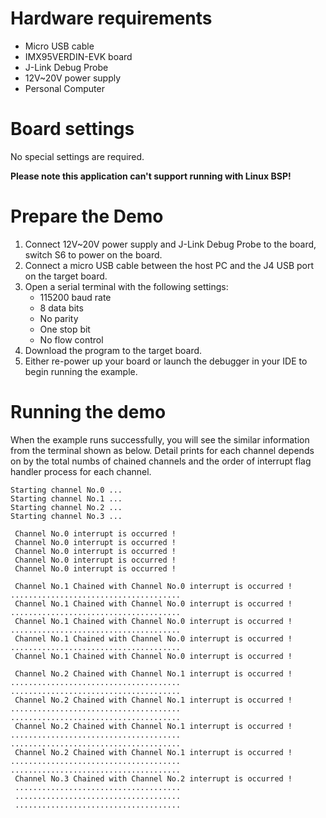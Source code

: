 Hardware requirements
=====================
- Micro USB cable
- IMX95VERDIN-EVK board
- J-Link Debug Probe
- 12V~20V power supply
- Personal Computer

Board settings
============
No special settings are required.

**Please note this application can't support running with Linux BSP!**

Prepare the Demo
===============
1.  Connect 12V~20V power supply and J-Link Debug Probe to the board, switch S6 to power on the board.
2.  Connect a micro USB cable between the host PC and the J4 USB port on the target board.
3.  Open a serial terminal with the following settings:
    - 115200 baud rate
    - 8 data bits
    - No parity
    - One stop bit
    - No flow control
4.  Download the program to the target board.
5.  Either re-power up your board or launch the debugger in your IDE to begin running the example.

Running the demo
================
When the example runs successfully, you will see the similar information from the terminal shown as below.
Detail prints for each channel depends on by the total numbs of chained channels and the order of 
interrupt flag handler process for each channel. 

~~~~~~~~~~~~~~~~~~~~~
Starting channel No.0 ...
Starting channel No.1 ...
Starting channel No.2 ...
Starting channel No.3 ...

 Channel No.0 interrupt is occurred !
 Channel No.0 interrupt is occurred !
 Channel No.0 interrupt is occurred !
 Channel No.0 interrupt is occurred !
 Channel No.0 interrupt is occurred !

 Channel No.1 Chained with Channel No.0 interrupt is occurred !
......................................
 Channel No.1 Chained with Channel No.0 interrupt is occurred !
......................................
 Channel No.1 Chained with Channel No.0 interrupt is occurred !
......................................
 Channel No.1 Chained with Channel No.0 interrupt is occurred !
......................................
 Channel No.1 Chained with Channel No.0 interrupt is occurred !

 Channel No.2 Chained with Channel No.1 interrupt is occurred !
......................................
......................................
 Channel No.2 Chained with Channel No.1 interrupt is occurred !
......................................
......................................
 Channel No.2 Chained with Channel No.1 interrupt is occurred !
......................................
......................................
 Channel No.2 Chained with Channel No.1 interrupt is occurred !
......................................
......................................
 Channel No.3 Chained with Channel No.2 interrupt is occurred !
 .....................................
 .....................................
 .....................................

~~~~~~~~~~~~~~~~~~~~~
